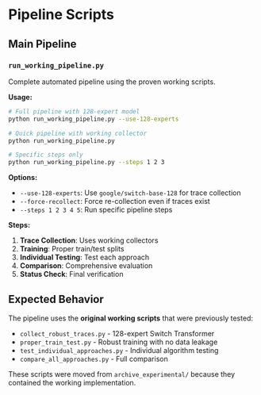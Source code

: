 # Pipeline Scripts

## Main Pipeline

### `run_working_pipeline.py`
Complete automated pipeline using the proven working scripts.

**Usage:**
```bash
# Full pipeline with 128-expert model
python run_working_pipeline.py --use-128-experts

# Quick pipeline with working collector
python run_working_pipeline.py

# Specific steps only
python run_working_pipeline.py --steps 1 2 3
```

**Options:**
- `--use-128-experts`: Use `google/switch-base-128` for trace collection
- `--force-recollect`: Force re-collection even if traces exist
- `--steps 1 2 3 4 5`: Run specific pipeline steps

**Steps:**
1. **Trace Collection**: Uses working collectors
2. **Training**: Proper train/test splits
3. **Individual Testing**: Test each approach
4. **Comparison**: Comprehensive evaluation
5. **Status Check**: Final verification

## Expected Behavior

The pipeline uses the **original working scripts** that were previously tested:
- `collect_robust_traces.py` - 128-expert Switch Transformer
- `proper_train_test.py` - Robust training with no data leakage
- `test_individual_approaches.py` - Individual algorithm testing
- `compare_all_approaches.py` - Full comparison

These scripts were moved from `archive_experimental/` because they contained the working implementation.
